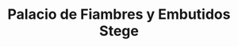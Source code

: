---
title: "Palacio de Fiambres y Embutidos Stege"
url: /santa-cruz-de-la-sierra/palacio-de-fiambres-y-embutidos-stege/
shop: Allgemein
---